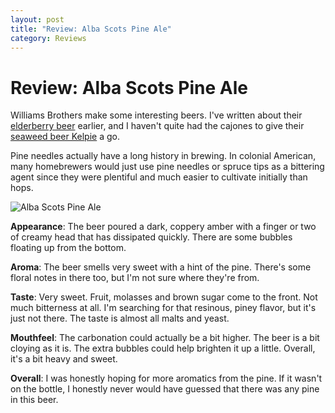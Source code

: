 ```yaml
---
layout: post
title: "Review: Alba Scots Pine Ale"
category: Reviews
---
```


Review: Alba Scots Pine Ale
===========================

Williams Brothers make some interesting beers. I've written about their [elderberry beer](http://www.yeastboundanddown.com/2010/11/review-williams-brothers-ebulum/ "Review: William’s Brothers Ebulum") earlier, and I haven't quite had the cajones to give their [seaweed beer Kelpie](http://beeradvocate.com/beer/profile/12142/1556) a go.

Pine needles actually have a long history in brewing. In colonial American, many homebrewers would just use pine needles or spruce tips as a bittering agent since they were plentiful and much easier to cultivate initially than hops.

![Alba Scots Pine Ale ](http://www.yeastboundanddown.com/wp-content/uploads/2011/06/IMG_20110618_192451.jpg "Alba Scots Pine Ale ")

**Appearance**: The beer poured a dark, coppery amber with a finger or two of creamy head that has dissipated quickly. There are some bubbles floating up from the bottom.

**Aroma**: The beer smells very sweet with a hint of the pine. There's some floral notes in there too, but I'm not sure where they're from.

**Taste**: Very sweet. Fruit, molasses and brown sugar come to the front. Not much bitterness at all. I'm searching for that resinous, piney flavor, but it's just not there. The taste is almost all malts and yeast.

**Mouthfeel**: The carbonation could actually be a bit higher. The beer is a bit cloying as it is. The extra bubbles could help brighten it up a little. Overall, it's a bit heavy and sweet.

**Overall**: I was honestly hoping for more aromatics from the pine. If it wasn't on the bottle, I honestly never would have guessed that there was any pine in this beer.